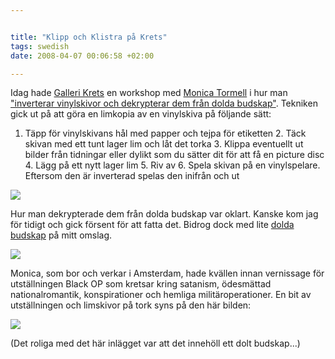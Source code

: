 ```yaml
--- 


title: "Klipp och Klistra på Krets" 
tags: swedish 
date: 2008-04-07 00:06:58 +02:00 

---
```


Idag hade [Galleri Krets](http://www.krets.info/ "Galleri Krets") en workshop med [Monica Tormell](http://www.monicatormell.nl/ "Monica Tormell") i hur man ["inverterar vinylskivor och dekrypterar dem från dolda budskap"](http://www.facebook.com/event.php?eid=10111198815). Tekniken gick ut på att göra en limkopia av en vinylskiva på följande sätt:


1. Täpp för vinylskivans hål med papper och tejpa för etiketten 2. Täck skivan med ett tunt lager lim och låt det torka 3. Klippa eventuellt ut bilder från tidningar eller dylikt som du sätter dit för att få en picture disc 4. Lägg på ett nytt lager lim 5. Riv av 6. Spela skivan på en vinylspelare. Eftersom den är inverterad spelas den inifrån och ut

![](http://docs.google.com/File?id=df2vgdxk_164hbrwkggx)

Hur man dekrypterade dem från dolda budskap var oklart. Kanske kom jag för tidigt och gick försent för att fatta det. Bidrog dock med lite [dolda budskap](http://www.youtube.com/watch?v=_6DRAjaIrvY "dolda budskap") på mitt omslag.

![](http://docs.google.com/File?id=df2vgdxk_165cv2rkzg6)

Monica, som bor och verkar i Amsterdam, hade kvällen innan vernissage för utställningen Black OP som kretsar kring satanism, ödesmättad nationalromantik, konspirationer och hemliga militäroperationer. En bit av utställningen och limskivor på tork syns på den här bilden:

![](http://docs.google.com/File?id=df2vgdxk_166frs7tkgr)

(Det roliga med det här inlägget var att det innehöll ett dolt budskap...)

